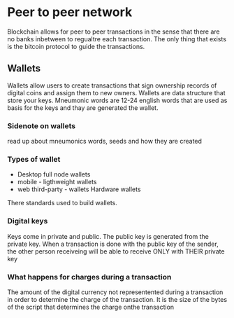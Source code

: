 # Peer to peer network
Blockchain allows for peer to peer transactions in the sense that there are no banks inbetween to regualtre each transaction. The only thing that exists is the bitcoin protocol to guide the transactions.

## Wallets
Wallets allow users to create transactions that sign ownership records of digital coins and assign them to new owners.
Wallets are data structure that store your keys. Mneumonic words are 12-24 english words that are used as basis for the keys and thay are generated the wallet.

### Sidenote on wallets
 read up about mneumonics words, seeds and how they are created


### Types of wallet
- Desktop full node wallets
- mobile - ligthweight wallets
- web third-party - wallets
Hardware wallets

There standards used to build wallets.

### Digital keys

Keys come in private and public.
The public key is generated from the private key. When a transaction is done with the public key of the sender, the other person receiveing will be able to receive ONLY with THEIR private key

### What happens for charges during a transaction

The amount of the digital currency not representented during a transaction in order to determine the charge of the transaction. It is the size of the bytes of the script that determines the charge onthe transaction




